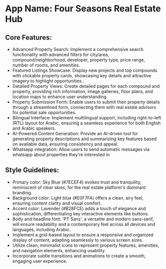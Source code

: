 # **App Name**: Four Seasons Real Estate Hub

## Core Features:

- Advanced Property Search: Implement a comprehensive search functionality with advanced filters for city/area, compound/neighborhood, developer, property type, price range, number of rooms, and amenities.
- Featured Listings Showcase: Display new projects and top compounds with clickable property cards, showcasing key details and attractive imagery to highlight opportunities..
- Detailed Property Views: Create detailed pages for each compound and property, providing rich information, image galleries, floor plans, and location maps to enhance user understanding.
- Property Submission Form: Enable users to submit their property details through a streamlined form, connecting them with real estate advisors for potential sale opportunities.
- Bilingual Interface: Implement multilingual support, including right-to-left (RTL) layout for Arabic, ensuring a seamless experience for both English and Arabic speakers.
- AI-Powered Content Generation: Provide an AI-driven tool for generating property descriptions and summarizing key features based on available data, ensuring consistency and appeal.
- Whatsapp integration: Allow users to send automatic messages via whatsapp about properties they're interested in

## Style Guidelines:

- Primary color: Sky Blue (#7ECEF4) evokes trust and tranquility, reminiscent of clear skies, for the real estate platform's dominant branding.
- Background color: Light blue (#E0F7FA) offers a clean, airy feel, ensuring content clarity and visual comfort.
- Accent color: Lavender (#B28FCE) adds a touch of elegance and sophistication, differentiating key interactive elements like buttons.
- Body and headline font: 'PT Sans', a versatile and modern sans-serif, will ensure readability and a contemporary feel across all devices and languages, including Arabic.
- Implement a grid-based layout to ensure a responsive and organized display of content, adapting seamlessly to various screen sizes.
- Utilize clean, minimalist icons to represent property features, amenities, and navigation elements, enhancing usability.
- Incorporate subtle transitions and animations to create a smooth, engaging user experience.